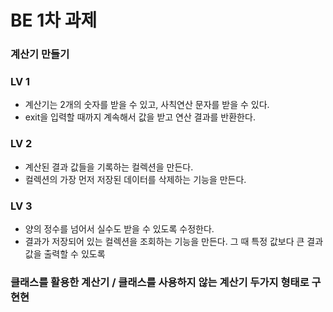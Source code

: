 # BE 1차 과제

### 계산기 만들기  


### LV 1  
- 계산기는 2개의 숫자를 받을 수 있고, 사칙연산 문자를 받을 수 있다.  
- exit을 입력할 때까지 계속해서 값을 받고 연산 결과를 반환한다.  

### LV 2
- 계산된 결과 값들을 기록하는 컬렉션을 만든다.
- 컬렉션의 가장 먼저 저장된 데이터를 삭제하는 기능을 만든다.

### LV 3
- 양의 정수를 넘어서 실수도 받을 수 있도록 수정한다.  
- 결과가 저장되어 있는 컬렉션을 조회하는 기능을 만든다. 그 때 특정 값보다 큰 결과 값을 출력할 수 있도록  



### 클래스를 활용한 계산기 / 클래스를 사용하지 않는 계산기 두가지 형태로 구현현



